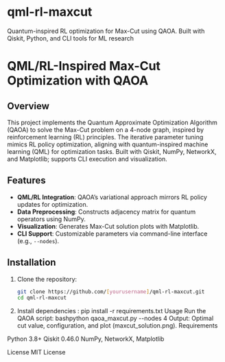 # qml-rl-maxcut
Quantum-inspired RL optimization for Max-Cut using QAOA. Built with Qiskit, Python, and CLI tools for ML research

# QML/RL-Inspired Max-Cut Optimization with QAOA

## Overview
This project implements the Quantum Approximate Optimization Algorithm (QAOA) to solve the Max-Cut problem on a 4-node graph, inspired by reinforcement learning (RL) principles. The iterative parameter tuning mimics RL policy optimization, aligning with quantum-inspired machine learning (QML) for optimization tasks. Built with Qiskit, NumPy, NetworkX, and Matplotlib; supports CLI execution and visualization.

## Features
- **QML/RL Integration**: QAOA’s variational approach mirrors RL policy updates for optimization.
- **Data Preprocessing**: Constructs adjacency matrix for quantum operators using NumPy.
- **Visualization**: Generates Max-Cut solution plots with Matplotlib.
- **CLI Support**: Customizable parameters via command-line interface (e.g., `--nodes`).

## Installation
1. Clone the repository:
   ```bash
   git clone https://github.com/[yourusername]/qml-rl-maxcut.git
   cd qml-rl-maxcut
2. Install dependencies : pip install -r requirements.txt
Usage
Run the QAOA script:
bashpython qaoa_maxcut.py --nodes 4
Output: Optimal cut value, configuration, and plot (maxcut_solution.png).
Requirements

Python 3.8+
Qiskit 0.46.0
NumPy, NetworkX, Matplotlib

License
MIT License
